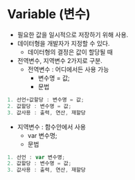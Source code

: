 # **Variable (변수)**

- 필요한 값을 일시적으로 저장하기 위해 사용.
- 데이터형을 개발자가 지정할 수 있다.
    - 데이터형의 결정은 값이 할당될 때
- 전역변수, 지역변수 2가지로 구분.
    - 전역변수 : 어디에서든 사용 가능
        - 변수명 = 값;
        - 문법

```jsx
1. 선언+값할당 : 변수명 = 값;
2. 값할당 : 변수명 = 값;
3. 값사용 : 출력, 연산, 재할당
```

- 지역변수 : 함수안에서 사용
    - var 변수명;
    - 문법

```jsx
1. 선언 : var 변수명;
2. 값할당 : 변수명 = 값;
3. 값사용 : 출력, 연산, 재할당
```
